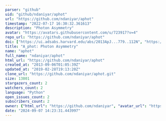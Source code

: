 ```yaml
---
parser: "github"
uid: "github/ndaniyar/aphot"
url: "https://github.com/ndaniyar/aphot"
timestamp: "2022-07-17 16:30:32.361613"
description: "Photon Asymmetry"
avatar: "https://avatars.githubusercontent.com/u/723917?v=4"
repo_url: "https://github.com/ndaniyar/aphot"
doi: ["https://ui.adsabs.harvard.edu/abs/2013ApJ...779..112N", "https://ui.adsabs.harvard.edu/abs/2013ascl.soft12011N/abstract"]
title: "A_phot: Photon Asymmetry"
name: "aphot"
full_name: "ndaniyar/aphot"
html_url: "https://github.com/ndaniyar/aphot"
created_at: "2013-09-06T01:05:39Z"
updated_at: "2019-02-28T19:13:20Z"
clone_url: "https://github.com/ndaniyar/aphot.git"
size: 13801
stargazers_count: 2
watchers_count: 2
language: "Python"
open_issues_count: 2
subscribers_count: 2
owner: {"html_url": "https://github.com/ndaniyar", "avatar_url": "https://avatars.githubusercontent.com/u/723917?v=4", "login": "ndaniyar", "type": "User"}
date: "2024-09-07 14:23:31.443997"
---
```

